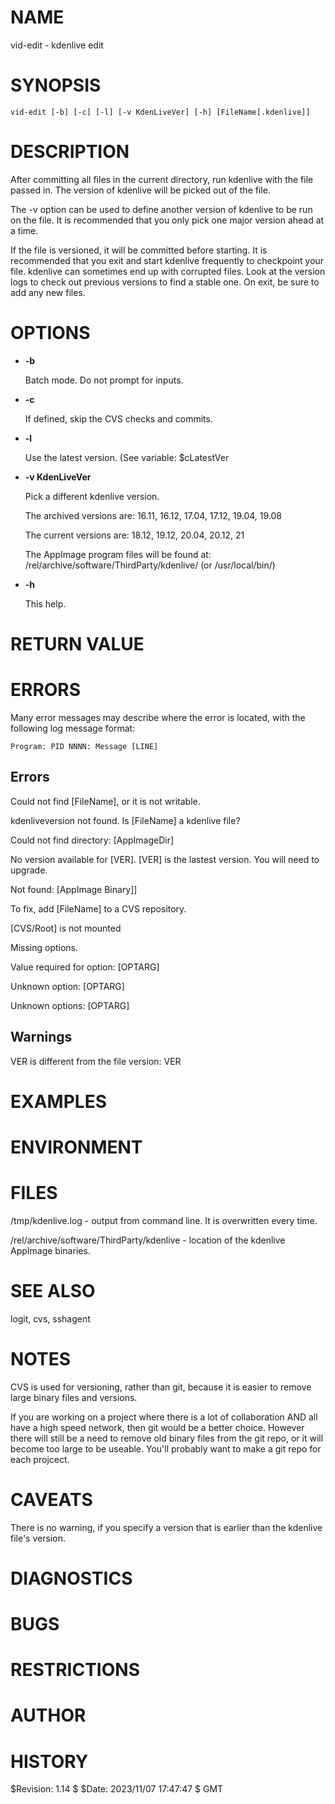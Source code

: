 # NAME

vid-edit - kdenlive edit

# SYNOPSIS

    vid-edit [-b] [-c] [-l] [-v KdenLiveVer] [-h] [FileName[.kdenlive]]

# DESCRIPTION

After committing all files in the current directory, run kdenlive with
the file passed in. The version of kdenlive will be picked out of the file.

The -v option can be used to define another version of kdenlive to be run on
the file. It is recommended that you only pick one major version ahead at a
time.

If the file is versioned, it will be committed before starting.  It is
recommended that you exit and start kdenlive frequently to checkpoint
your file.  kdenlive can sometimes end up with corrupted files. Look
at the version logs to check out previous versions to find a stable
one.  On exit, be sure to add any new files.

# OPTIONS

- **-b**

    Batch mode. Do not prompt for inputs.

- **-c**

    If defined, skip the CVS  checks and commits.

- **-l**

    Use the latest version. (See variable: $cLatestVer

- **-v KdenLiveVer**

    Pick a different kdenlive version.

    The archived versions are: 16.11, 16.12, 17.04, 17.12, 19.04, 19.08

    The current versions are: 18.12,  19.12, 20.04, 20.12, 21

    The AppImage program files will be found at:
    /rel/archive/software/ThirdParty/kdenlive/ (or /usr/local/bin/)

- **-h**

    This help.

# RETURN VALUE

# ERRORS

Many error messages may describe where the error is located, with the
following log message format:

    Program: PID NNNN: Message [LINE]

## Errors

Could not find \[FileName\], or it is not writable.

kdenliveversion not found. Is \[FileName\] a kdenlive file?

Could not find directory: \[AppImageDir\]

No version available for \[VER\]. \[VER\] is the lastest version. You will need to upgrade.

Not found: \[AppImage Binary\]\]

To fix, add \[FileName\] to a CVS repository.

\[CVS/Root\] is not mounted

Missing options.

Value required for option: \[OPTARG\]

Unknown option: \[OPTARG\]

Unknown options: \[OPTARG\]

## Warnings

VER is different from the file version: VER

# EXAMPLES

# ENVIRONMENT

# FILES

/tmp/kdenlive.log - output from command line. It is overwritten every time.

/rel/archive/software/ThirdParty/kdenlive - location of the kdenlive
AppImage binaries.

# SEE ALSO

logit, cvs, sshagent

# NOTES

CVS is used for versioning, rather than git, because it is easier to
remove large binary files and versions.

If you are working on a project where there is a lot of collaboration
AND all have a high speed network, then git would be a better
choice. However there will still be a need to remove old binary files
from the git repo, or it will become too large to be useable. You'll
probably want to make a git repo for each projcect.

# CAVEATS

There is no warning, if you specify a version that is earlier than the
kdenlive file's version.

# DIAGNOSTICS

# BUGS

# RESTRICTIONS

# AUTHOR

# HISTORY

$Revision: 1.14 $ $Date: 2023/11/07 17:47:47 $ GMT

